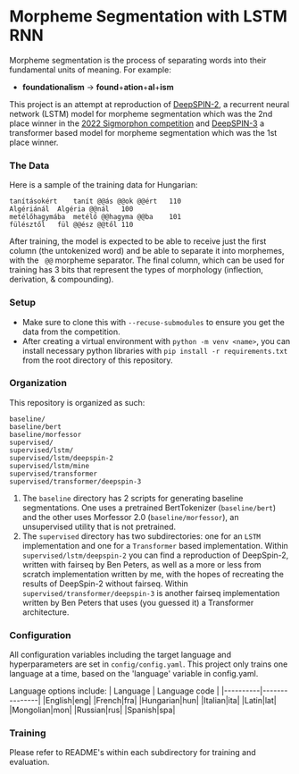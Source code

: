 # Morpheme Segmentation with LSTM RNN
Morpheme segmentation is the process of separating words into their fundamental units of meaning. For example:

- **foundationalism** &rarr; **found**+**ation**+**al**+**ism**

This project is an attempt at reproduction of [DeepSPIN-2](https://aclanthology.org/2022.sigmorphon-1.14/), a recurrent neural network (LSTM) model for morpheme segmentation which was the 2nd place winner in the [2022 Sigmorphon competition](https://github.com/sigmorphon/2022SegmentationST/) and [DeepSPIN-3](https://aclanthology.org/2022.sigmorphon-1.14/) a transformer based model for morpheme segmentation which was the 1st place winner.

### The Data
Here is a sample of the training data for Hungarian:
```
tanításokért	tanít @@ás @@ok @@ért	110
Algériánál	Algéria @@nál	100
metélőhagymába	metélő @@hagyma @@ba	101
fülésztől	fül @@ész @@től	110
```
After training, the model is expected to be able to receive just the first column (the untokenized word) and be able to separate it into morphemes, with the ` @@` morpheme separator. The final column, which can be used for training has 3 bits that represent the types of morphology (inflection, derivation, & compounding).

### Setup
- Make sure to clone this with `--recuse-submodules` to ensure you get the data from the competition.
- After creating a virtual environment with `python -m venv <name>`, you can install necessary python libraries with `pip install -r requirements.txt` from the root directory of this repository.

### Organization
This repository is organized as such:
```
baseline/
baseline/bert
baseline/morfessor
supervised/
supervised/lstm/
supervised/lstm/deepspin-2
supervised/lstm/mine
supervised/transformer
supervised/transformer/deepspin-3
```

1. The `baseline` directory has 2 scripts for generating baseline segmentations. One uses a pretrained BertTokenizer (`baseline/bert`) and the other uses Morfessor 2.0 (`baseline/morfessor`), an unsupervised utility that is not pretrained.
2. The `supervised` directory has two subdirectories: one for an `LSTM` implementation and one for a `Transformer` based implementation. Within `supervised/lstm/deepspin-2` you can find a reproduction of DeepSpin-2, written with fairseq by Ben Peters, as well as a more or less from scratch implementation written by me, with the hopes of recreating the results of DeepSpin-2 without fairseq. Within `supervised/transformer/deepspin-3` is another fairseq implementation written by Ben Peters that uses (you guessed it) a Transformer architecture.

### Configuration
All configuration variables including the target language and hyperparameters are set in `config/config.yaml`. This project only trains one language at a time, based on the 'language' variable in config.yaml.

Language options include:
| Language | Language code |
|----------|---------------|
|English|eng|
|French|fra|
|Hungarian|hun|
|Italian|ita|
|Latin|lat|
|Mongolian|mon|
|Russian|rus|
|Spanish|spa|

### Training
Please refer to README's within each subdirectory for training and evaluation.



